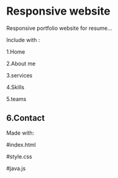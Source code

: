 # Responsive website
Responsive portfolio website for resume...

Include with :

1.Home

2.About me

3.services

4.Skills

5.teams

6.Contact
-----------------------------------------------------------------------------------------------------------------------------------------------------------------------------------
Made with:


#index.html

#style.css

#java.js
